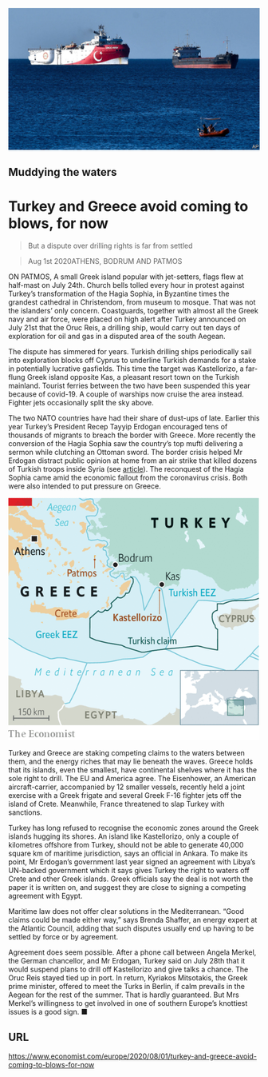 ![](./images/20200801_EUP502.jpg)

## Muddying the waters

# Turkey and Greece avoid coming to blows, for now

> But a dispute over drilling rights is far from settled

> Aug 1st 2020ATHENS, BODRUM AND PATMOS

ON PATMOS, A small Greek island popular with jet-setters, flags flew at half-mast on July 24th. Church bells tolled every hour in protest against Turkey’s transformation of the Hagia Sophia, in Byzantine times the grandest cathedral in Christendom, from museum to mosque. That was not the islanders’ only concern. Coastguards, together with almost all the Greek navy and air force, were placed on high alert after Turkey announced on July 21st that the Oruc Reis, a drilling ship, would carry out ten days of exploration for oil and gas in a disputed area of the south Aegean.

The dispute has simmered for years. Turkish drilling ships periodically sail into exploration blocks off Cyprus to underline Turkish demands for a stake in potentially lucrative gasfields. This time the target was Kastellorizo, a far-flung Greek island opposite Kas, a pleasant resort town on the Turkish mainland. Tourist ferries between the two have been suspended this year because of covid-19. A couple of warships now cruise the area instead. Fighter jets occasionally split the sky above.

The two NATO countries have had their share of dust-ups of late. Earlier this year Turkey’s President Recep Tayyip Erdogan encouraged tens of thousands of migrants to breach the border with Greece. More recently the conversion of the Hagia Sophia saw the country’s top mufti delivering a sermon while clutching an Ottoman sword. The border crisis helped Mr Erdogan distract public opinion at home from an air strike that killed dozens of Turkish troops inside Syria (see [article](https://www.economist.com//node/21790210)). The reconquest of the Hagia Sophia came amid the economic fallout from the coronavirus crisis. Both were also intended to put pressure on Greece.

![](./images/20200801_EUM932.png)

Turkey and Greece are staking competing claims to the waters between them, and the energy riches that may lie beneath the waves. Greece holds that its islands, even the smallest, have continental shelves where it has the sole right to drill. The EU and America agree. The Eisenhower, an American aircraft-carrier, accompanied by 12 smaller vessels, recently held a joint exercise with a Greek frigate and several Greek F-16 fighter jets off the island of Crete. Meanwhile, France threatened to slap Turkey with sanctions.

Turkey has long refused to recognise the economic zones around the Greek islands hugging its shores. An island like Kastellorizo, only a couple of kilometres offshore from Turkey, should not be able to generate 40,000 square km of maritime jurisdiction, says an official in Ankara. To make its point, Mr Erdogan’s government last year signed an agreement with Libya’s UN-backed government which it says gives Turkey the right to waters off Crete and other Greek islands. Greek officials say the deal is not worth the paper it is written on, and suggest they are close to signing a competing agreement with Egypt.

Maritime law does not offer clear solutions in the Mediterranean. “Good claims could be made either way,” says Brenda Shaffer, an energy expert at the Atlantic Council, adding that such disputes usually end up having to be settled by force or by agreement.

Agreement does seem possible. After a phone call between Angela Merkel, the German chancellor, and Mr Erdogan, Turkey said on July 28th that it would suspend plans to drill off Kastellorizo and give talks a chance. The Oruc Reis stayed tied up in port. In return, Kyriakos Mitsotakis, the Greek prime minister, offered to meet the Turks in Berlin, if calm prevails in the Aegean for the rest of the summer. That is hardly guaranteed. But Mrs Merkel’s willingness to get involved in one of southern Europe’s knottiest issues is a good sign. ■

## URL

https://www.economist.com/europe/2020/08/01/turkey-and-greece-avoid-coming-to-blows-for-now
